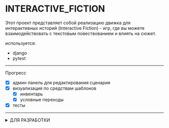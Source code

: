 # INTERACTIVE_FICTION

Этот проект представляет собой реализацию движка для интерактивных историй (Interactive Fiction) - игр, где вы можете взаимодействовать с текстовым повествованием и влиять на сюжет.



используется:
- django
- pytest

---

Прогресс

- [x] админ панель для редактирования сценария
- [x] визуализация по средствам шаблонов
  - [x] инвентарь
  - [x] условные переходы
- [x] тесты

___

<details><summary>ДЛЯ РАЗРАБОТКИ</summary>

Находясь в корне проекта - включи пре-коммит

  ```commandline
  pre-commit install
  pre-commit autoupdate
  ```

Проверь работоспособность

  ```commandline
  pre-commit run --all-files
  ```

</details>
